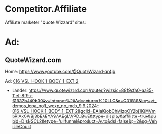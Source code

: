 # Competitor.Affiliate
Affiliate marketer "Quote Wizzard" sites: 

# Ad:
## QuoteWizard.com
Home: https://www.youtube.com/@QuoteWizard-qr4jb

Ad: [016_VSL_HOOK_1_BODY_1_EXT_2](https://youtu.be/jfEUXVz8H3A)
- Lander: https://www.quotewizard.com/router/?wizsid=88f9cfa0-aa85-11ef-8f9b-61837b449b90&v=Internet%20Adventures%20LLC&c=C31888&key=yt_demos_tcpa_noff_wexp_no_mob_9.9.2024-016_VSL_HOOK_1_BODY_1_EXT_2&gclid=EAIaIQobChMIzpOY2bj1iQMVmbRlAx0WBj3bEAEYASAAEgLVrPD_BwE&ttype=display&affiliate=true&pubid=DIsNSCL2&etype=fullfunnel&product=Auto&dsl=false&p=2&sg=VehicleCount
